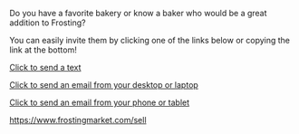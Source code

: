 Do you have a favorite bakery or know a baker who would be a great addition to Frosting?

You can easily invite them by clicking one of the links below or copying the link at the bottom!

<p>
	<a href="sms:&amp;body=Frosting helps awesome bakeries like yours sell online and I wanted to invite you to sign up. Here is a link to learn more: https://www.frostingmarket.com/sell?utm_source=helpdocs&utm_medium=website&utm_campaign=rab">Click to send a text</a>
</p>

<p><a href="mailto:?subject=Checkout%20Frosting&body=Frosting%20helps%20awesome%20bakeries%20like%20yours%20sell%20online%20and%20I%20wanted%20to%20invite%20you%20to%20sign%20up.%20%0D%0A%0D%0AHere%20is%20a%20link%20to%20learn%20more%3A%20%0D%0Ahttps%3A%2F%2Fwww.frostingmarket.com%2Fsell%3Futm_source%3Dhelpdocs%26utm_medium%3Demail%26utm_campaign%3Drab" target="_blank" rel="noopener noreferrer">Click to send an email from your desktop or laptop</a></p>

<p><a href="mailto:?subject=Checkout%20Frosting&body=Frosting%20helps%20awesome%20bakeries%20like%20yours%20sell%20online%20and%20I%20wanted%20to%20invite%20you%20to%20sign%20up.%20%0D%0A%0D%0AHere%20is%20a%20link%20to%20learn%20more%3A%20%0D%0Ahttps%3A%2F%2Fwww.frostingmarket.com%2Fsell%3Futm_source%3Dhelpdocs%26utm_medium%3Demail%26utm_campaign%3Drab">Click to send an email from your phone or tablet</a></p>

https://www.frostingmarket.com/sell
